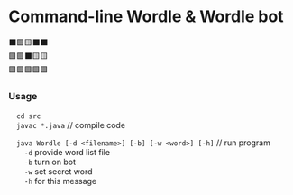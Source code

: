 # Command-line Wordle & Wordle bot
⬛🟩🟨⬛⬛  
🟩🟩⬛🟨🟨  
🟩🟩🟩🟩🟩  
 
### Usage
&emsp;`cd src`  
&emsp;`javac *.java` // compile code  
  
&emsp;`java Wordle [-d <filename>] [-b] [-w <word>] [-h]` // run program  
&emsp;&emsp;`-d`	provide word list file  
&emsp;&emsp;`-b`	turn on bot  
&emsp;&emsp;`-w`	set secret word  
&emsp;&emsp;`-h`	for this message  

